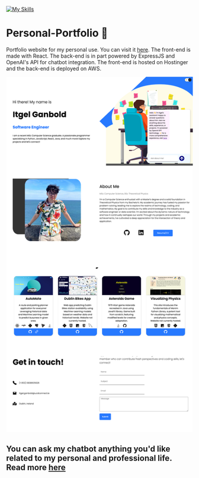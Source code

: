 [![My Skills](https://skillicons.dev/icons?i=express,nodejs,js,react,html,css,vscode,aws&perline=10)](https://skillicons.dev)
# Personal-Portfolio 🌟

Portfolio website for my personal use. You can visit it [here](https://itgelganbold.com). 
The front-end is made with React. The back-end is in part powered by ExpressJS and OpenAI's API for chatbot integration. The front-end is hosted on Hostinger and the back-end is deployed on AWS.  

<img src = 'img/portoflio_screenshot.png' alt='website' decoding="async" loading="lazy"/>


## You can ask my chatbot anything you'd like related to my personal and professional life. Read more [here](https://github.com/ItgelGanbold98/OpenAI-chatbot)
